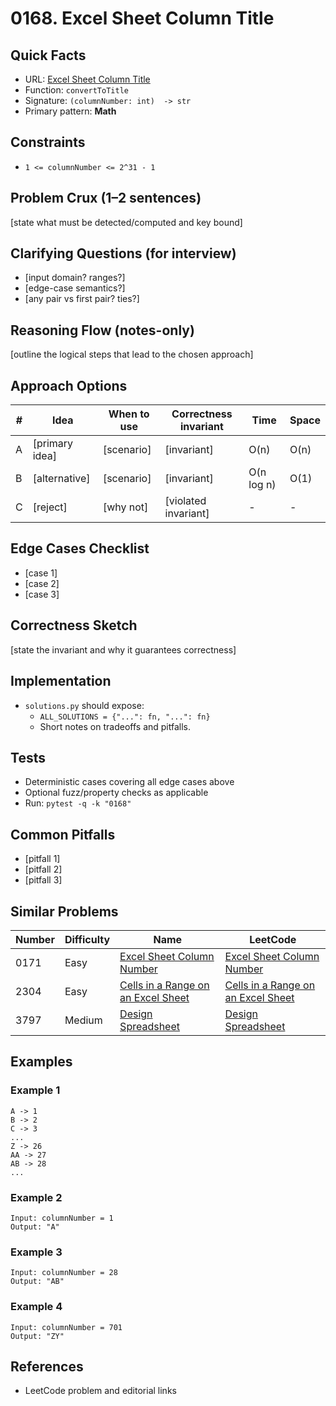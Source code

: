 # 0168. Excel Sheet Column Title

## Quick Facts

- URL: [Excel Sheet Column Title](https://leetcode.com/problems/excel-sheet-column-title/)
- Function: `convertToTitle`
- Signature: `(columnNumber: int)  -> str`
- Primary pattern: **Math**

## Constraints

- `1 <= columnNumber <= 2^31 - 1`

## Problem Crux (1–2 sentences)

[state what must be detected/computed and key bound]

## Clarifying Questions (for interview)

- [input domain? ranges?]
- [edge-case semantics?]
- [any pair vs first pair? ties?]

## Reasoning Flow (notes-only)

[outline the logical steps that lead to the chosen approach]

## Approach Options

| # | Idea | When to use | Correctness invariant | Time | Space |
|---|------|-------------|-----------------------|------|-------|
| A | [primary idea] | [scenario] | [invariant] | O(n) | O(n) |
| B | [alternative] | [scenario] | [invariant] | O(n log n) | O(1) |
| C | [reject] | [why not] | [violated invariant] | - | - |

## Edge Cases Checklist

- [case 1]
- [case 2]
- [case 3]

## Correctness Sketch

[state the invariant and why it guarantees correctness]

## Implementation

- `solutions.py` should expose:
  - `ALL_SOLUTIONS = {"...": fn, "...": fn}`
  - Short notes on tradeoffs and pitfalls.

## Tests

- Deterministic cases covering all edge cases above
- Optional fuzz/property checks as applicable
- Run: `pytest -q -k "0168"`

## Common Pitfalls

- [pitfall 1]
- [pitfall 2]
- [pitfall 3]

## Similar Problems

| Number | Difficulty | Name | LeetCode |
|---|---|---|---|
| 0171 | Easy | [Excel Sheet Column Number](../0171-excel-sheet-column-number/readme.md) | [Excel Sheet Column Number](https://leetcode.com/problems/excel-sheet-column-number/) |
| 2304 | Easy | [Cells in a Range on an Excel Sheet](../2304-cells-in-a-range-on-an-excel-sheet/readme.md) | [Cells in a Range on an Excel Sheet](https://leetcode.com/problems/cells-in-a-range-on-an-excel-sheet/) |
| 3797 | Medium | [Design Spreadsheet](../3797-design-spreadsheet/readme.md) | [Design Spreadsheet](https://leetcode.com/problems/design-spreadsheet/) |

## Examples

### Example 1

```text
A -> 1
B -> 2
C -> 3
...
Z -> 26
AA -> 27
AB -> 28
...
```

### Example 2

```text
Input: columnNumber = 1
Output: "A"
```

### Example 3

```text
Input: columnNumber = 28
Output: "AB"
```

### Example 4

```text
Input: columnNumber = 701
Output: "ZY"
```

## References

- LeetCode problem and editorial links
